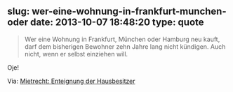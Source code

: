 slug: wer-eine-wohnung-in-frankfurt-munchen-oder
date: 2013-10-07 18:48:20
type: quote
---

> Wer eine Wohnung in Frankfurt, München oder Hamburg neu kauft, darf dem bisherigen Bewohner zehn Jahre lang nicht kündigen. Auch nicht, wenn er selbst einziehen will.

Oje!

 Via: [Mietrecht: Enteignung der Hausbesitzer](http://www.faz.net/aktuell/finanzen/meine-finanzen/mieten-und-wohnen/mietrecht-enteignung-der-hausbesitzer-12604948.html)

